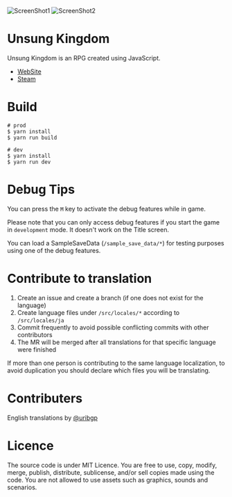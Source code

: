 
![ScreenShot1](public/img/ss/title.png)
![ScreenShot2](public/img/ss/multiple.png)

# Unsung Kingdom

Unsung Kingdom is an RPG created using JavaScript.

- [WebSite](https://unsungkingdom.laineus.com/)
- [Steam](https://store.steampowered.com/app/1344790/Unsung_Kingdom/)

# Build

```
# prod
$ yarn install
$ yarn run build
```

```
# dev
$ yarn install
$ yarn run dev
```

# Debug Tips

You can press the `M` key to activate the debug features while in game.

Please note that you can only access debug features if you start the game in `development` mode.
It doesn't work on the Title screen.

You can load a SampleSaveData (`/sample_save_data/*`) for testing purposes using one of the debug features.

# Contribute to translation

1. Create an issue and create a branch (if one does not exist for the language)
2. Create language files under `/src/locales/*` according to `/src/locales/ja`
3. Commit frequently to avoid possible conflicting commits with other contributors
4. The MR will be merged after all translations for that specific language were finished


If more than one person is contributing to the same language localization, to avoid duplication you should declare which files you will be translating.

# Contributers

English translations by [@uribgp](https://github.com/uribgp)

# Licence

The source code is under MIT Licence. You are free to use, copy, modify, merge, publish, distribute, sublicense, and/or sell copies made using the code.
You are not allowed to use assets such as graphics, sounds and scenarios.
